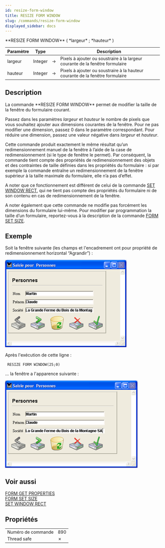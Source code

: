 ```yaml
---
id: resize-form-window
title: RESIZE FORM WINDOW
slug: /commands/resize-form-window
displayed_sidebar: docs
---
```


<!--REF #_command_.RESIZE FORM WINDOW.Syntax-->**RESIZE FORM WINDOW** ( *largeur* ; *hauteur* )<!-- END REF-->
<!--REF #_command_.RESIZE FORM WINDOW.Params-->
| Paramètre | Type |  | Description |
| --- | --- | --- | --- |
| largeur | Integer | &#8594;  | Pixels à ajouter ou soustraire à la largeur courante de la fenêtre formulaire |
| hauteur | Integer | &#8594;  | Pixels à ajouter ou soustraire à la hauteur courante de la fenêtre formulaire |

<!-- END REF-->

## Description 

<!--REF #_command_.RESIZE FORM WINDOW.Summary-->La commande **RESIZE FORM WINDOW** permet de modifier la taille de la fenêtre du formulaire courant.<!-- END REF--> 

Passez dans les paramètres *largeur* et *hauteur* le nombre de pixels que vous souhaitez ajouter aux dimensions courantes de la fenêtre. Pour ne pas modifier une dimension, passez 0 dans le paramètre correspondant. Pour réduire une dimension, passez une valeur négative dans *largeur* et *hauteur*. 

Cette commande produit exactement le même résultat qu’un redimensionnement manuel de la fenêtre à l’aide de la case de redimensionnement (si le type de fenêtre le permet). Par conséquent, la commande tient compte des propriétés de redimensionnement des objets et des contraintes de taille définies dans les propriétés du formulaire : si par exemple la commande entraîne un redimensionnement de la fenêtre supérieur à la taille maximale du formulaire, elle n’a pas d’effet. 

A noter que ce fonctionnement est différent de celui de la commande [SET WINDOW RECT](set-window-rect.md), qui ne tient pas compte des propriétés du formulaire ni de son contenu en cas de redimensionnement de la fenêtre. 

A noter également que cette commande ne modifie pas forcément les dimensions du formulaire lui-même. Pour modifier par programmation la taille d’un formulaire, reportez-vous à la description de la commande [FORM SET SIZE](form-set-size.md).

## Exemple 

Soit la fenêtre suivante (les champs et l'encadrement ont pour propriété de redimensionnement horizontal “Agrandir”) :

![](../assets/en/commands/pict39548.fr.png)

Après l'exécution de cette ligne :

```4d
 RESIZE FORM WINDOW(25;0)
```

... la fenêtre a l'apparence suivante :

![](../assets/en/commands/pict39549.fr.png)

## Voir aussi 

[FORM GET PROPERTIES](form-get-properties.md)  
[FORM SET SIZE](form-set-size.md)  
[SET WINDOW RECT](set-window-rect.md)  

## Propriétés

|  |  |
| --- | --- |
| Numéro de commande | 890 |
| Thread safe | &cross; |


